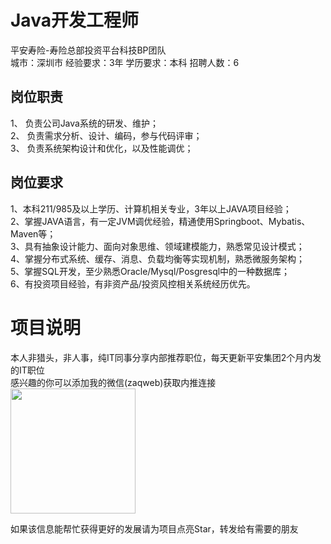 # Java开发工程师
平安寿险-寿险总部投资平台科技BP团队  
城市：深圳市 经验要求：3年 学历要求：本科  招聘人数：6

## 岗位职责
1、	负责公司Java系统的研发、维护；   
2、	负责需求分析、设计、编码，参与代码评审；   
3、	负责系统架构设计和优化，以及性能调优；

## 岗位要求
1、本科211/985及以上学历、计算机相关专业，3年以上JAVA项目经验；   
2、掌握JAVA语言，有一定JVM调优经验，精通使用Springboot、Mybatis、Maven等；   
3、具有抽象设计能力、面向对象思维、领域建模能力，熟悉常见设计模式；    
4、掌握分布式系统、缓存、消息、负载均衡等实现机制，熟悉微服务架构；   
5、掌握SQL开发，至少熟悉Oracle/Mysql/Posgresql中的一种数据库；   
6、有投资项目经验，有非资产品/投资风控相关系统经历优先。

# 项目说明

本人非猎头，非人事，纯IT同事分享内部推荐职位，每天更新平安集团2个月内发的IT职位  
感兴趣的你可以添加我的微信(zaqweb)获取内推连接  
<img src="https://github.com/zaqweb/PA-IT-JOBS/blob/master/WechatICode.jpeg"  height="200" width="200">

如果该信息能帮忙获得更好的发展请为项目点亮Star，转发给有需要的朋友




